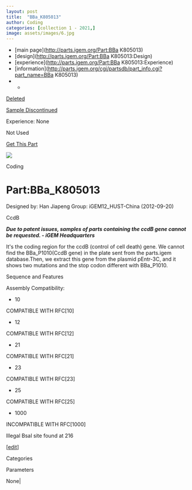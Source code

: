 ```yaml
---
layout: post
title:  "BBa_K805013"
author: Coding
categories: [collection 1 - 2021,] 
image: assets/images/6.jpg
---
```



  * [main page](http://parts.igem.org/Part:BBa K805013)
  * [design](http://parts.igem.org/Part:BBa K805013:Design)
  * [experience](http://parts.igem.org/Part:BBa K805013:Experience)
  * [information](http://parts.igem.org/cgi/partsdb/part_info.cgi?part_name=BBa K805013)
  *   * 

[Deleted](http://parts.igem.org/Help:Part_Status_Box)

[Sample Discontinued](http://parts.igem.org/Help:Part_Status_Box)

Experience: None

Not Used

[ Get This Part](http://parts.igem.org/partsdb/get_part.cgi?part=BBa_K805013)

![](http://parts.igem.org/images/partbypart/icon_coding.png)

Coding

# Part:BBa_K805013

Designed by: Han Jiapeng   Group: iGEM12_HUST-China   (2012-09-20)

CcdB

  

_**Due to patent issues, samples of parts containing the ccdB gene cannot be
requested. - iGEM Headquarters**_

  
It's the coding region for the ccdB (control of cell death) gene. We cannot
find the BBa_P1010(CcdB gene) in the plate sent from the parts.igem
database.Then, we extract this gene from the plasmid pEntr-3C, and it shows
two mutations and the stop codon different with BBa_P1010.

  

  
Sequence and Features

  

Assembly Compatibility:

  * 10

COMPATIBLE WITH RFC[10]

  * 12

COMPATIBLE WITH RFC[12]

  * 21

COMPATIBLE WITH RFC[21]

  * 23

COMPATIBLE WITH RFC[23]

  * 25

COMPATIBLE WITH RFC[25]

  * 1000

INCOMPATIBLE WITH RFC[1000]

Illegal BsaI site found at 216  

  

[[edit](http://parts.igem.org/partsdb/part_info.cgi?part_name=BBa_K805013)]

Categories

Parameters

None|

